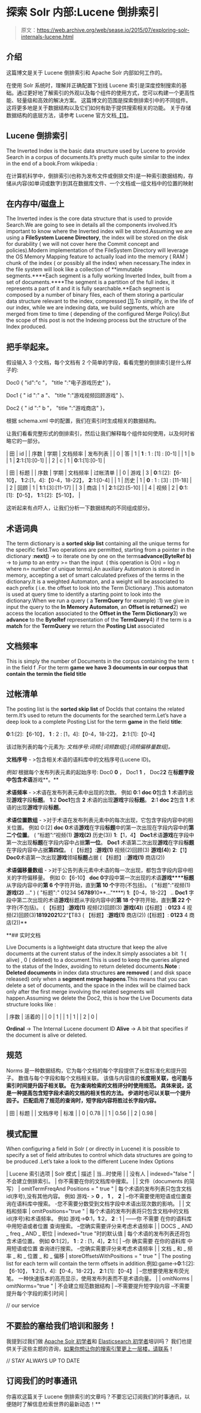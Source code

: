 # 探索 Solr 内部:Lucene 倒排索引

> 原文：<https://web.archive.org/web/sease.io/2015/07/exploring-solr-internals-lucene.html>

## 介绍

这篇博文是关于 Lucene 倒排索引和 Apache Solr 内部如何工作的。

在使用 Solr 系统时，理解并正确配置下划线 Lucene 索引是深度控制搜索的基础。通过更好地了解索引的外观以及每个组件的使用方式，您可以构建一个更高性能、轻量级和高效的解决方案。
这篇博文的范围是探索倒排索引中的不同组件。
这将更多地是关于数据结构以及它们如何有助于提供搜索相关的功能。
关于存储数据结构的底层方法，请参考 Lucene 官方文档[【1】](https://web.archive.org/web/20220929232332/https://lucene.apache.org/core/5_2_1/core/org/apache/lucene/codecs/lucene50/package-summary.html#package_description)。

## Lucene 倒排索引

The Inverted Index is the basic data structure used by Lucene to provide Search in a corpus of documents.It’s pretty much quite similar to the index in the end of a book.From wikipedia :

在计算机科学中，倒排索引(也称为发布文件或倒排文件)是一种索引数据结构，存储从内容(如单词或数字)到其在数据库文件、一个文档或一组文档中的位置的映射

## 在内存中/磁盘上

The Inverted index is the core data structure that is used to provide Search.We are going to see in details all the components involved.It’s important to know where the Inverted index will be stored.Assuming we are using a **FileSystem Lucene Directory**, the index will be stored on the disk for durability ( we will not cover here the Commit concept and policies).Modern implementation of the FileSystem Directory will leverage the OS Memory Mapping feature to actually load into the memory ( RAM ) chunk of the index ( or possibly all the index) when necessary.The index in the file system will look like a collection of **immutable segments.****Each segment is a fully working Inverted Index, built from a set of documents.****The segment is a partition of the full index, it represents a part of it and it is fully searchable.**Each segment is composed by a number of binary files, each of them storing a particular data structure relevant to the index, compressed [[1]](https://web.archive.org/web/20220929232332/https://lucene.apache.org/core/5_2_1/core/org/apache/lucene/codecs/lucene50/package-summary.html#package_description).To simplify, in the life of our index, while we are indexing data, we build segments, which are merged from time to time ( depending of the configured Merge Policy).But the scope of this post is not the Indexing process but the structure of the Index produced.

## 把手举起来。

假设输入 3 个文档，每个文档有 2 个简单的字段，看看完整的倒排索引是什么样子的:

Doc0
{ "id":"c "，
"title ":"电子游戏历史"
}，

Doc1
{ " id ":" a "、
"title ":"游戏视频回顾游戏"
}、

Doc2
{ " id ":" b "，
"title ":"游戏商店"
}，

根据 schema.xml 中的配置，我们在索引时生成相关的数据结构。

让我们看看完整形式的倒排索引，然后让我们解释每个组件如何使用，以及何时省略它的一部分。

| 田 | id |
| 序数 | 学期 | 文档频率 | 发布列表 |
| 0 | 答 | 1 | **1** : 1 : [1] : [0-1] |
| 1 | b | 1 | **2**:1:[1]:[0-1] |
| 2 | c | 1 | **0**:1:[1]:[0-1] |

| 田 | 标题 |
| 序数 | 学期 | 文档频率 | 过帐清单 |
| 0 | 游戏 | 3 | **0**:1:[2]:【6-10】，
**1**:2:[1，4]:【0-4，18-22】，
**2**:1:[0-4] |
| 1 | 历史 | 1 | **0** : 1 : [3] : [11-18] |
| 2 | 回顾 | 1 | **1**:1:[3]:[11-17] |
| 3 | 商店 | 1 | **2**:1:[2]:[5-10] |
| 4 | 视频 | 2 | **0**:1:[1]:【0-5】，
**1**:1:[2]:【5-10】， |

这听起来有点吓人，让我们分析一下数据结构的不同组成部分。

## 术语词典

The term dictionary is a **sorted skip list** containing all the unique terms for the specific field.Two operations are permitted, starting from a pointer in the dictionary :**next()** -> to iterate one by one on the terms**advance(ByteRef b)** -> to jump to an entry >= than the input  ( this operation is O(n) = log n where n= number of unique terms).An auxiliary Automaton is stored in memory, accepting a set of smart calculated prefixes of the terms in the dictionary.It is a weighted Automaton, and a weight will be associated to each prefix ( i.e. the offset to look into the Term Dictionary) .This automaton is used at query time to identify a starting point to look into the dictionary.When we run a query ( a **TermQuery** for example) :1) we give in input the query to the **In Memory Automaton**, an **Offset is returned**2) we access the location associated to the **Offset in the Term Dictionary**3) we **advance** to the **ByteRef** representation of the **TermQuery**4) if the term is a **match** for the **TermQuery** we return the **Posting List** associated

## 文档频率

This is simply the number of Documents in the corpus containing the term  t in the field f .For the term **game **we have **3 documents** in our corpus that contain the termin the field** title**

## 过帐清单

The posting list is the **sorted skip list** of DocIds that contains the related term.It’s used to return the documents for the searched term.Let’s have a deep look to a complete Posting List for the term **game** in the field **title**:

**0**:1:[2]:【6-10】，
**1** : 2 : [1，4]:【0-4，18-22】，
**2**:1:[1]:【0-4】

该过账列表的每个元素为:
*文档序号:词频:[词频数组]:[词频偏移量数组]。*

**文档序号** - >包含相关术语的语料库中的文档序号(Lucene ID)。

*例如*
根据每个发布列表元素的起始序号:
Doc0 **0** ，
Doc1 **1** ，
Doc2**2**
在**标题字段中包含术语**游戏**。**

**术语频率** - >术语在发布列表元素中出现的次数。
例如
**0**:1
**doc 0**包含 **1** 术语的出现**游戏**字段**标题**。
**1**:2
**Doc1**包含 **2** 术语的出现**游戏**字段**标题**。
**2**:1
**doc 2**包含 **1** 术语的出现**游戏**字段**标题**。

**术语位置数组** - >对于术语在发布列表元素中的每次出现，它包含字段内容中的相关位置。
例如
0:[2]
**doc 0**术语**游戏**在字段**标题**中的第一次出现在字段内容中的**第二个位置**。
( “标题”:“视频(1) **游戏(2)** 历史(3))
**1**:【1，4】
**Doc1**术语**游戏**在字段中第一次出现**标题**在字段内容中占据**第一位**。
**Doc1** 术语第二次出现**游戏**在字段**标题**在字段内容中占据**第四位**。
( 【标题】:**游戏(1)** 视频(2)回顾(3) **游戏(4)**)
**2**:【1】
**Doc0**术语第一次出现**游戏**领域**标题**占据
( 【标题】::**游戏(1)** 商店(2))

**术语偏移量数组** - >对于公告列表元素中术语的每一次出现，都包含字段内容中相关的字符偏移量。
例如
0:【6-10】
**doc 0**字段中第一次出现的术语**游戏****标题**从字段内容中的**第 6 个**字符开始，直到**第 10 个**字符(不包括)。
( "标题":"视频(1) **游戏(2)** …" )
( "标题":" 01234 5**6789**10**…"****)
**1**:【0-4，18-22】
..
**Doc1** 字段中第二次出现的术语**游戏**标题从字段内容中的**第 18 个**字符开始，直到**第 22 个**字符(不包括)。
( 【标题】:**游戏(1)** 视频(2)回顾(3) **游戏(4)**)
(【标题】: **0123** 4 视频(2)回顾(3)**18192021**22“【T83
( 【标题】:**游戏(1)** 商店(2))
(【标题】: **0123** 4 商店(2))**

 **## 实时文档

Live Documents is a lightweight data structure that keep the alive documents at the current status of the index.It simply associates a bit  1 ( alive) , 0 ( deleted) to a document.This is used to keep the queries aligned to the status of the Index, avoiding to return deleted documents.**Note** : **Deleted documents** in index data structures **are removed** ( and disk space released) only when a **segment merge happens**.This means that you can delete a set of documents, and the space in the index will be claimed back only after the first merge involving the related segments will happen.Assuming we delete the Doc2, this is how the Live Documents data structure looks like :

| 序数 | 活着的 |
| 0 | 1 |
| 1 | 1 |
| 2 | 0 |

**Ordinal** -> The Internal Lucene document ID
**Alive** -> A bit that specifies if the document is alive or deleted.

## 规范

Norms 是一种数据结构，它为每个文档的每个字段提供了长度标准化和提升因子。
数值与每个字段和每个文档相关联。
该值与内容值的**长度相关联，也可能与索引时间提升因子相关联。
在为查询检索的文档评分时使用规范。
具体来说，这是一种提高包含短字段术语的文档的相关性的方法。
步进时也可以关联一个提升因子。
**匹配启用了规范的查询时，短字段内容将胜过长字段内容**。**

| 田 | 标题 |
| 文档序号 | 标准 |
| 0 | 0.78 |
| 1 | 0.56 |
| 2 | 0.98 |

## 模式配置

When configuring a field in Solr ( or directly in Lucene) it is possible to specify a set of field attributes to control which data structures are going to be produced .Let’s take a look to the different Lucene Index Options

| Lucene 索引选项 | Solr 模式 | 描述 | 当…时使用 |
| 没有人 | indexed="false " | 不会建立倒排索引。 | 你不需要在你的文档库中搜索。 |
| 文件（documents 的简写） | omitTermFreqAnd
Positions = " true " | 每个术语的发布列表只包含文档 id(序号),没有其他内容。
  例如
游戏- > **0** ， **1** ， **2** | –你不需要使用短语或位置查询在语料库中搜索。
-您不需要分数受到文档字段中术语出现次数的影响。 |
| 文档和频率 | omitPositions="true " | 每个术语的发布列表将只包含文档中的文档 id(序号)和术语频率。
  例如
游戏->**0**:1，**1**:2， **2** : 1 | ——你 不需要 在你的语料库 中用短语或者位置 查询搜索。
–您确实需要评分来考虑术语频率 |
| DOCS _ AND _ freq _ AND _
职位 | indexed="true "时的默认值 | 每个术语的发布列表还将包含术语位置。
  例如
**0**:1:[2]， **1** : 2 : [1，4]，**2**:1:[ | –你 确实需要 在你的语料库 中用短语或位置 查询进行搜索。
–您确实需要评分来考虑术语频率 |
| 文档 _ 和 _ 频率 _ 和 _
位置 _ 和 _ 偏移 | storeOffsetsWithPositions = " true " | The posting list for each term will contain the term offsets in addition.例如:game->**0**:1:[2]:【6-10】，
**1**:2:[1，4]:【0-4，18-22】，
**2**:1:[1]:【0-4】 | –您想要使用发布荧光笔。
一种快速版本的高亮显示，使用发布列表而不是术语向量。 |
| omitNorms | omitNorms="true " | 不会建立规范数据结构 | –不需要提升短字段内容
–不需要提升每个字段的索引时间 |

// our service

## 不要脸的塞给我们培训和服务！

我提到过我们做 [Apache Solr 初学者](https://web.archive.org/web/20220929232332/https://sease.io/training/apache-solr-training/apache-solr-beginner-training)和 [Elasticsearch 初学者](https://web.archive.org/web/20220929232332/https://sease.io/training/elasticsearch-trainings/elasticsearch-beginner-training)培训吗？
我们也提供关于这些主题的咨询，[如果你想让你的搜索引擎更上一层楼，请联系](https://web.archive.org/web/20220929232332/https://sease.io/contacts)！

// STAY ALWAYS UP TO DATE

## 订阅我们的时事通讯

你喜欢这篇关于 Lucene 倒排索引的文章吗？不要忘记订阅我们的时事通讯，以便随时了解信息检索世界的最新动态！**